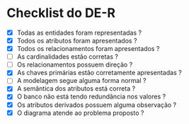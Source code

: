 # Checklist do DE-R

- [x] Todas as entidades foram representadas ?
- [x] Todos os atributos foram apresentados ?
- [x] Todos os relacionamentos foram apresentados ?
- [ ] As cardinalidades estão corretas ?
- [ ] Os relacionamentos possuem direção ?
- [x] As chaves primárias estão corretamente apresentadas ?
- [ ] A modelagem segue alguma forma normal ?
- [x] A semântica dos atributos está correta ?
- [x] O banco não está tendo redundância nos valores ?
- [x] Os atributos derivados possuem alguma observação ?
- [x] O diagrama atende ao problema proposto ?

